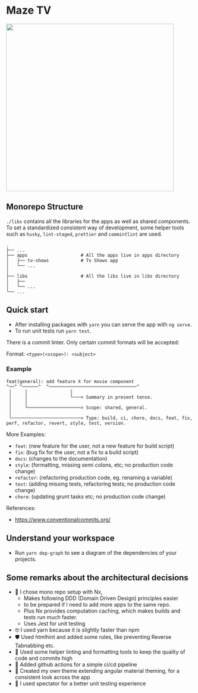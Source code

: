 # Maze TV

<p><img src="https://static.tvmaze.com/images/tvm-header-logo.png" width="450"></p>

## Monorepo Structure

`./libs` contains all the libraries for the apps as well as shared components.
To set a standardized consistent way of development, some helper tools such as `husky`, `lint-staged`, `prettier` and `commintlint` are used.

```
.
├── ...
├── apps                    # All the apps live in apps directory
│   ├── tv-shows            # Tv Shows app
│   └── ...
│
├── libs                    # All the libs live in libs directory
│   ├──
│   └── ...
└── ...
```

## Quick start

- After installing packages with `yarn` you can serve the app with `ng serve`.
- To run unit tests run `yarn test`.

There is a commit linter. Only certain commit formats will be accepted:

Format: `<type>(<scope>): <subject>`

### Example

```
feat(general): add feature X for movie component
^──^ ^──────^  ^─────────────────────────────────^
 │     │                │
 │     │                └───> Summary in present tense.
 │     │
 │     └────────────────────> Scope: shared, general.
 │
 └──────────────────────────> Type: build, ci, chore, docs, feat, fix, perf, refactor, revert, style, test, version.
```

More Examples:

- `feat`: (new feature for the user, not a new feature for build script)
- `fix`: (bug fix for the user, not a fix to a build script)
- `docs`: (changes to the documentation)
- `style`: (formatting, missing semi colons, etc; no production code change)
- `refactor`: (refactoring production code, eg. renaming a variable)
- `test`: (adding missing tests, refactoring tests; no production code change)
- `chore`: (updating grunt tasks etc; no production code change)

References:

- https://www.conventionalcommits.org/

## Understand your workspace

- Run `yarn dep-graph` to see a diagram of the dependencies of your projects.

## Some remarks about the architectural decisions

- 🚀 I chose mono repo setup with Nx,
  - Makes following DDD (Domain Driven Design) principles easier
  - to be prepared if I need to add more apps to the same repo.
  - Plus Nx provides computation caching, which makes builds and tests run much faster.
  - Uses Jest for unit testing
- 🤓 I used yarn because it is slightly faster than npm
- 🛡 Used htmlhint and added some rules, like preventing Reverse Tabnabbing etc.
- 🚦 Used some helper linting and formatting tools to keep the quality of code and commits high
- 🔨 Added github actions for a simple ci/cd pipeline
- 💄 Created my own theme extending angular material theming, for a consistent look across the app
- 🛫 I used spectator for a better unit testing experience
